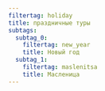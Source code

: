 ```yaml
---
filtertag: holiday 
title: праздничные туры
subtags:
  subtag_0:
    filtertag: new_year
    title: Новый год
  subtag_1:
    filtertag: maslenitsa
    title: Масленица
---
```

